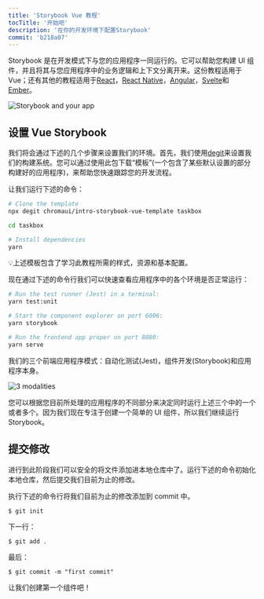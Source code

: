 ```yaml
---
title: 'Storybook Vue 教程'
tocTitle: '开始吧'
description: '在你的开发环境下配置Storybook'
commit: 'b218a07'
---
```


Storybook 是在开发模式下与您的应用程序一同运行的。它可以帮助您构建 UI 组件，并且将其与您应用程序中的业务逻辑和上下文分离开来。这份教程适用于 Vue；还有其他的教程适用于[React](/react/en/get-started)，[React Native](/react-native/en/get-started/)，[Angular](/angular/en/get-started)，[Svelte](/svelte/en/get-started)和[Ember](/ember/en/get-started)。

![Storybook and your app](/intro-to-storybook/storybook-relationship.jpg)

## 设置 Vue Storybook

我们将会通过下述的几个步骤来设置我们的环境。首先，我们使用[degit](https://github.com/Rich-Harris/degit)来设置我们的构建系统。您可以通过使用此包下载“模板”(一个包含了某些默认设置的部分构建好的应用程序)，来帮助您快速跟踪您的开发流程。

让我们运行下述的命令：

```bash
# Clone the template
npx degit chromaui/intro-storybook-vue-template taskbox

cd taskbox

# Install dependencies
yarn
```

<div class="aside">
💡上述模板包含了学习此教程所需的样式，资源和基本配置。
</div>

现在通过下述的命令行我们可以快速查看应用程序中的各个环境是否正常运行：

```bash
# Run the test runner (Jest) in a terminal:
yarn test:unit

# Start the component explorer on port 6006:
yarn storybook

# Run the frontend app proper on port 8080:
yarn serve
```

我们的三个前端应用程序模式：自动化测试(Jest)，组件开发(Storybook)和应用程序本身。

![3 modalities](/intro-to-storybook/app-three-modalities-vue.png)

您可以根据您目前所处理的应用程序的不同部分来决定同时运行上述三个中的一个或者多个。因为我们现在专注于创建一个简单的 UI 组件，所以我们继续运行 Storybook。

## 提交修改

进行到此阶段我们可以安全的将文件添加进本地仓库中了。运行下述的命令初始化本地仓库，然后提交我们目前为止的修改。

执行下述的命令行将我们目前为止的修改添加到 commit 中。

```shell
$ git init
```

下一行：

```shell
$ git add .
```

最后：

```shell
$ git commit -m "first commit"
```

让我们创建第一个组件吧！

